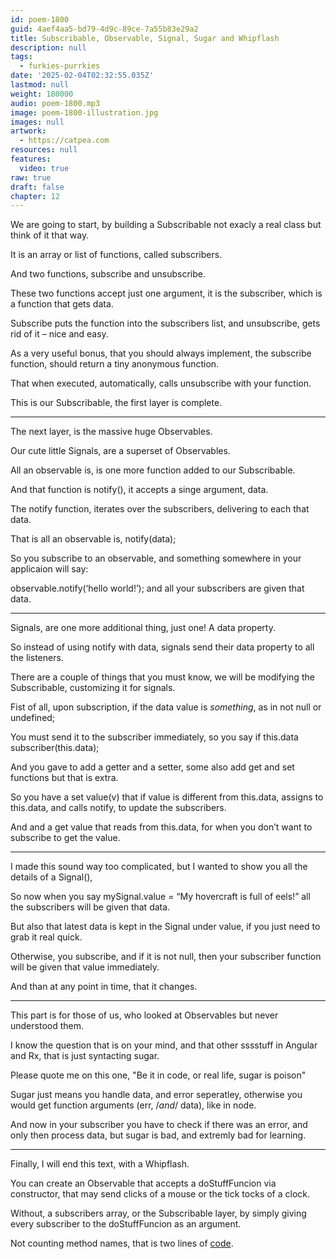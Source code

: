 ```yaml
---
id: poem-1800
guid: 4aef4aa5-bd79-4d9c-89ce-7a55b83e29a2
title: Subscribable, Observable, Signal, Sugar and Whipflash
description: null
tags:
  - furkies-purrkies
date: '2025-02-04T02:32:55.035Z'
lastmod: null
weight: 180000
audio: poem-1800.mp3
image: poem-1800-illustration.jpg
images: null
artwork:
  - https://catpea.com
resources: null
features:
  video: true
raw: true
draft: false
chapter: 12
---
```


We are going to start,
by building a Subscribable not exacly a real class but think of it that way.

It is an array or list of functions,
called subscribers.

And two functions,
subscribe and unsubscribe.

These two functions accept just one argument,
it is the subscriber, which is a function that gets data.

Subscribe puts the function into the subscribers list,
and unsubscribe, gets rid of it – nice and easy.

As a very useful bonus, that you should always implement,
the subscribe function, should return a tiny anonymous function.

That when executed, automatically,
calls unsubscribe with your function.

This is our Subscribable,
the first layer is complete.

---

The next layer,
is the massive huge Observables.

Our cute little Signals,
are a superset of Observables.

All an observable is,
is one more function added to our Subscribable.

And that function is notify(),
it accepts a singe argument, data.

The notify function,
iterates over the subscribers, delivering to each that data.

That is all an observable is,
notify(data);

So you subscribe to an observable,
and something somewhere in your applicaion will say:

observable.notify(‘hello world!’);
and all your subscribers are given that data.

---

Signals, are one more additional thing,
just one! A data property.

So instead of using notify with data,
signals send their data property to all the listeners.

There are a couple of things that you must know,
we will be modifying the Subscribable, customizing it for signals.

Fist of all, upon subscription,
if the data value is *something*, as in not null or undefined;

You must send it to the subscriber immediately,
so you say if this.data subscriber(this.data);

And you gave to add a getter and a setter,
some also add get and set functions but that is extra.

So you have a set value(v) that if value is different from this.data,
assigns to this.data, and calls notify, to update the subscribers.

And and a get value that reads from this.data,
for when you don’t want to subscribe to get the value.

---

I made this sound way too complicated,
but I wanted to show you all the details of a Signal(),

So now when you say mySignal.value = “My hovercraft is full of eels!”
all the subscribers will be given that data.

But also that latest data is kept in the Signal under value,
if you just need to grab it real quick.

Otherwise, you subscribe, and if it is not null,
then your subscriber function will be given that value immediately.

And than at any point in time,
that it changes.

---

This part is for those of us,
who looked at Observables but never understood them.

I know the question that is on your mind,
and that other sssstuff in Angular and Rx, that is just syntacting sugar.

Please quote me on this one,
"Be it in code, or real life, sugar is poison"

Sugar just means you handle data, and error seperatley,
otherwise you would get function arguments (err, /*and*/ data), like in node.

And now in your subscriber you have to check if there was an error,
and only then process data, but sugar is bad, and extremly bad for learning.

---

Finally, I will end this text,
with a Whipflash.

You can create an Observable that accepts a doStuffFuncion via constructor,
that may send clicks of a mouse or the tick tocks of a clock.

Without, a subscribers array, or the Subscribable layer,
by simply giving every subscriber to the doStuffFuncion as an argument.

Not counting method names,
that is two lines of [code].

[code]: ./files/code.txt
